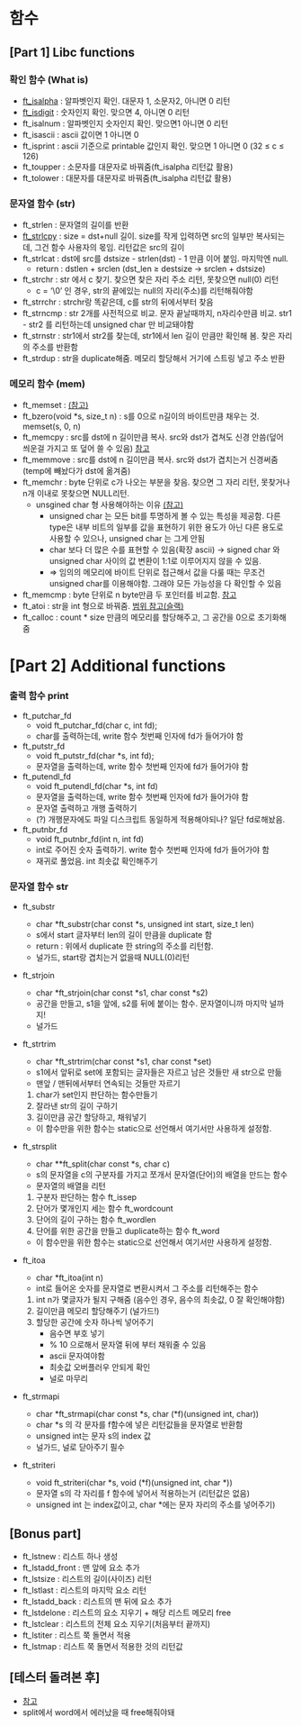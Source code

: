 # 함수

## [Part 1] Libc functions

### 확인 함수 (What is)

- [ft_isalpha](https://blockdmask.tistory.com/448) : 알파벳인지 확인. 대문자 1, 소문자2, 아니면 0 리턴
- [ft_isdigit](https://ya-ya.tistory.com/83) : 숫자인지 확인. 맞으면 4, 아니면 0 리턴
- ft_isalnum : 알파벳인지 숫자인지 확인. 맞으면1 아니면 0 리턴
- ft_isascii : ascii 값이면 1 아니면 0
- ft_isprint : ascii 기준으로 printable 값인지 확인. 맞으면 1 아니면 0 (32 ≤ c ≤ 126)
- ft_toupper : 소문자를 대문자로 바꿔줌(ft_isalpha 리턴값 활용)
- ft_tolower : 대문자를 대문자로 바꿔줌(ft_isalpha 리턴값 활용)

### 문자열 함수 (str)

- ft_strlen : 문자열의 길이를 반환
- [ft_strlcpy](https://velog.io/@meong9090/42seoul-strlcpy%EB%8A%94-%EC%96%B4%EB%96%A4-%ED%95%A8%EC%88%98%EC%9D%BC%EA%B9%8C) : size = dst+null 길이. size를 작게 입력하면 src의 일부만 복사되는데, 그건 함수 사용자의 몫임. 리턴값은 src의 길이
- ft_strlcat : dst에 src를 dstsize - strlen(dst) - 1 만큼 이어 붙임. 마지막엔 null.
    - return : dstlen + srclen (dst_len ≥ destsize → srclen + dstsize)
- ft_strchr : str 에서 c 찾기. 찾으면 찾은 자리 주소 리턴, 못찾으면 null(0) 리턴
    - c = ‘\0’ 인 경우, str의 끝에있는 null의 자리(주소)를 리턴해줘야함
- ft_strrchr : strchr랑 똑같은데, c를 str의 뒤에서부터 찾음
- ft_strncmp : str 2개를 사전적으로 비교. 문자 끝날때까지, n자리수만큼 비교. str1 - str2 를 리턴하는데 unsigned char 만 비교돼야함
- ft_strnstr : str1에서 str2를 찾는데, str1에서 len 길이 만큼만 확인해 봄. 찾은 자리의 주소를 반환함
- ft_strdup : str을 duplicate해줌. 메모리 할당해서 거기에 스트링 넣고 주소 반환

### 메모리 함수 (mem)

- ft_memset : [(참고)](https://www.notion.so/bfe0148fda4e49158b0229d7a88f9849)
- ft_bzero(void *s, size_t n) : s를 0으로 n길이의 바이트만큼 채우는 것. memset(s, 0, n)
- ft_memcpy : src를 dst에 n 길이만큼 복사. src와 dst가 겹쳐도 신경 안씀(덮어 씌운걸 가지고 또 덮어 쓸 수 있음) [참고](https://minsoftk.tistory.com/29)
- ft_memmove : src를 dst에 n 길이만큼 복사. src와 dst가 겹치는거 신경써줌(temp에 빼놨다가 dst에 옮겨줌)
- ft_memchr : byte 단위로 c가 나오는 부분을 찾음. 찾으면 그 자리 리턴, 못찾거나 n개 이내로 못찾으면 NULL리턴.
    - unsgined char 형 사용해야하는 이유 [(참고)](https://kldp.org/node/75686)
        - unsigned char 는 모든 bit를 투명하게 볼 수 있는 특성을 제공함. 다른 type은 내부 비트의 일부를 값을 표현하기 위한 용도가 아닌 다른 용도로 사용할 수 있으나, unsigned char 는 그게 안됨
        - char 보다 더 많은 수를 표현할 수 있음(확장 ascii) → signed char 와 unsigned char 사이의 값 변환이 1:1로 이루어지지 않을 수 있음.
        - ⇒ 임의의 메모리에 바이트 단위로 접근해서 값을 다룰 때는 무조건 unsigned char를 이용해야함. 그래야 모든 가능성을 다 확인할 수 있음
- ft_memcmp : byte 단위로 n byte만큼 두 포인터를 비교함. [참고](https://kirkim.github.io/c/2021/02/15/memcmp.html)
- ft_atoi : str을 int 형으로 바꿔줌. [범위 참고(슬랙)](https://42born2code.slack.com/archives/CU6MU5TB7/p1609838354265300)
- ft_calloc : count * size 만큼의 메모리를 할당해주고, 그 공간을 0으로 초기화해줌

# [Part 2] Additional functions

### 출력 함수 print

- ft_putchar_fd
    - void	ft_putchar_fd(char c, int fd);
    - char를 출력하는데, write 함수 첫번째 인자에 fd가 들어가야 함
- ft_putstr_fd
    - void	ft_putstr_fd(char *s, int fd);
    - 문자열을 출력하는데, write 함수 첫번째 인자에 fd가 들어가야 함
- ft_putendl_fd
    - void	ft_putendl_fd(char *s, int fd)
    - 문자열을 출력하는데, write 함수 첫번째 인자에 fd가 들어가야 함
    - 문자열 출력하고 개행 출력하기
    - (?) 개행문자에도 파일 디스크립트 동일하게 적용해야되나? 일단 fd로해놨음.
- ft_putnbr_fd
    - void	ft_putnbr_fd(int n, int fd)
    - int로 주어진 숫자 출력하기. write 함수 첫번째 인자에 fd가 들어가야 함
    - 재귀로 풀었음. int 최솟값 확인해주기

### 문자열 함수 str

- ft_substr
    - char	*ft_substr(char const *s, unsigned int start, size_t len)
    - s에서 start 글자부터 len의 길이 만큼을 duplicate 함
    - return : 위에서 duplicate 한 string의 주소를 리턴함.
    - 널가드, start랑 겹치는거 없을때 NULL(0)리턴
- ft_strjoin
    - char	*ft_strjoin(char const *s1, char const *s2)
    - 공간을 만들고, s1을 앞에, s2를 뒤에 붙이는 함수. 문자열이니까 마지막 널까지!
    - 널가드
- ft_strtrim
    - char	*ft_strtrim(char const *s1, char const *set)
    - s1에서 앞뒤로 set에 포함되는 글자들은 자르고 남은 것들만 새 str으로 만듦
    - 맨앞 / 맨뒤에서부터 연속되는 것들만 자르기
    1. char가 set인지 판단하는 함수만들기
    2. 잘라낸 str의 길이 구하기
    3. 길이만큼 공간 할당하고, 채워넣기
    - 이 함수만을 위한 함수는 static으로 선언해서 여기서만 사용하게 설정함.
- ft_strsplit
    - char	**ft_split(char const *s, char c)
    - s의 문자열을 c의 구분자를 가지고 쪼개서 문자열(단어)의 배열을 만드는 함수
    - 문자열의 배열을 리턴
    1. 구분자 판단하는 함수 ft_issep
    2. 단어가 몇개인지 세는 함수 ft_wordcount
    3. 단어의 길이 구하는 함수 ft_wordlen
    4. 단어를 위한 공간을 만들고 duplicate하는 함수 ft_word
    - 이 함수만을 위한 함수는 static으로 선언해서 여기서만 사용하게 설정함.
    
- ft_itoa
    - char	*ft_itoa(int n)
    - int로 들어온 숫자를 문자열로 변환시켜서 그 주소를 리턴해주는 함수
    1. int n가 몇글자가 될지 구해줌 (음수인 경우, 음수의 최솟값, 0 잘 확인해야함)
    2. 길이만큼 메모리 할당해주기 (널가드!)
    3. 할당한 공간에 숫자 하나씩 넣어주기 
        - 음수면 부호 넣기
        - % 10 으로해서 문자열 뒤에 부터 채워줄 수 있음
        - ascii 문자여야함
        - 최솟값 오버플러우 안되게 확인
        - 널로 마무리
- ft_strmapi
    - char	*ft_strmapi(char const *s, char (*f)(unsigned int, char))
    - char *s 의 각 문자를 f함수에 넣은 리턴값들을 문자열로 반환함
    - unsigned int는 문자 s의 index 값
    - 널가드, 널로 닫아주기 필수
- ft_striteri
    - void	ft_striteri(char *s, void (*f)(unsigned int, char *))
    - 문자열 s의 각 자리를 f 함수에 넣어서 적용하는거 (리턴값은 없음)
    - unsigned int 는 index값이고, char *에는 문자 자리의 주소를 넣어주기)

## [Bonus part]

- ft_lstnew : 리스트 하나 생성
- ft_lstadd_front : 맨 앞에 요소 추가
- ft_lstsize : 리스트의 길이(사이즈) 리턴
- ft_lstlast : 리스트의 마지막 요소 리턴
- ft_lstadd_back : 리스트의 맨 뒤에 요소 추가
- ft_lstdelone : 리스트의 요소 지우기 + 해당 리스트 메모리 free
- ft_lstclear : 리스트의 전체 요소 지우기(처음부터 끝까지)
- ft_lstiter : 리스트 쭉 돌면서 적용
- ft_lstmap : 리스트 쭉 돌면서 적용한 것의 리턴값

## [테스터 돌려본 후]

- [참고](https://42born2code.slack.com/archives/CU6MU5TB7/p1609842365301000)
- split에서 word에서 에러났을 때 free해줘야돼